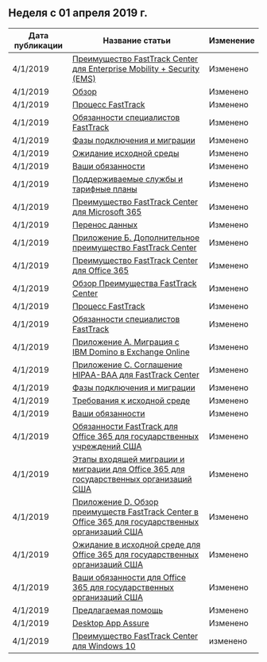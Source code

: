 <!-- This file is generated automatically each week. Changes made to this file will be overwritten.-->




## <a name="week-of-april-01-2019"></a>Неделя с 01 апреля 2019 г.


| Дата публикации |Название статьи | Изменение |
|------|------------|--------|
| 4/1/2019 | [Преимущество FastTrack Center для Enterprise Mobility + Security (EMS)](/FastTrack/ems-fasttrack-benefit-for-ems) | Изменено |
| 4/1/2019 | [Обзор](/FastTrack/ems-fasttrack-benefit-overview) | Изменено |
| 4/1/2019 | [Процесс FastTrack](/FastTrack/ems-fasttrack-process) | Изменено |
| 4/1/2019 | [Обязанности специалистов FastTrack](/FastTrack/ems-fasttrack-responsibilities) | Изменено |
| 4/1/2019 | [Фазы подключения и миграции](/FastTrack/ems-onboarding-phases) | Изменено |
| 4/1/2019 | [Ожидание исходной среды](/FastTrack/ems-source-environment-expectations) | Изменено |
| 4/1/2019 | [Ваши обязанности](/FastTrack/ems-your-responsibilities) | Изменено |
| 4/1/2019 | [Поддерживаемые службы и тарифные планы](/FastTrack/m365-eligible-services-and-plans) | Изменено |
| 4/1/2019 | [Преимущество FastTrack Center для Microsoft 365](/FastTrack/m365-fasttrack-benefit-overview) | Изменено |
| 4/1/2019 | [Перенос данных](/FastTrack/o365-data-migration) | Изменено |
| 4/1/2019 | [Приложение Б. Дополнительное преимущество FastTrack Center](/FastTrack/o365-fasttrack-additional-benefits) | Изменено |
| 4/1/2019 | [Преимущество FastTrack Center для Office 365](/FastTrack/o365-fasttrack-benefit-for-office-365) | Изменено |
| 4/1/2019 | [Обзор Преимущества FastTrack Center](/FastTrack/o365-fasttrack-benefit-overview) | Изменено |
| 4/1/2019 | [Процесс FastTrack](/FastTrack/o365-fasttrack-process) | Изменено |
| 4/1/2019 | [Обязанности специалистов FastTrack](/FastTrack/o365-fasttrack-responsibilities) | Изменено |
| 4/1/2019 | [Приложение А. Миграция с IBM Domino в Exchange Online](/FastTrack/o365-from-ibm-domino-to-exchange-online) | Изменено |
| 4/1/2019 | [Приложение C. Соглашение HIPAA-BAA для FastTrack Center](/FastTrack/o365-hipaa-business-associate-agreement) | Изменено |
| 4/1/2019 | [Фазы подключения и миграции](/FastTrack/o365-onboarding-and-migration) | Изменено |
| 4/1/2019 | [Требования к исходной среде](/FastTrack/o365-source-environment-expectations) | Изменено |
| 4/1/2019 | [Ваши обязанности](/FastTrack/o365-your-responsibilities) | Изменено |
| 4/1/2019 | [Обязанности FastTrack для Office 365 для государственных учреждений США](/FastTrack/us-gov-appendix-fasttrack-responsibilities) | Изменено |
| 4/1/2019 | [Этапы входящей миграции и миграции для Office 365 для государственных организаций США](/FastTrack/us-gov-appendix-onboarding-and-migration) | Изменено |
| 4/1/2019 | [Приложение D. Обзор преимуществ FastTrack Center в Office 365 для государственных организаций США](/FastTrack/us-gov-appendix-overview) | Изменено |
| 4/1/2019 | [Ожидание в исходной среде для Office 365 для государственных организаций США](/FastTrack/us-gov-appendix-source-environment-expectations) | Изменено |
| 4/1/2019 | [Ваши обязанности для Office 365 для государственных организаций США](/FastTrack/us-gov-appendix-your-responsibilities) | Изменено |
| 4/1/2019 | [Предлагаемая помощь](/FastTrack/win-10-daa-assistance-offered) | Изменено |
| 4/1/2019 | [Desktop App Assure](/FastTrack/win-10-desktop-app-assure) | Изменено |
| 4/1/2019 | [Преимущество FastTrack Center для Windows 10](/FastTrack/win-10-fasttrack-benefit-for-windows-10) | изменено |
